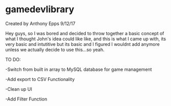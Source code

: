 # gamedevlibrary
Created by Anthony Epps
9/12/17

Hey guys, so I was bored and decided to throw together a basic concept of what I thought John's idea could like like,
and this is what I came up with, its very basic and intutitive but its basic and I figured I wouldnt add anymore unless we
actually decide to use this...so yeah.


TO DO:

-Switch from built in array to MySQL database for game management

-Add export to CSV Functionality

-Clean up UI

-Add Filter Function

